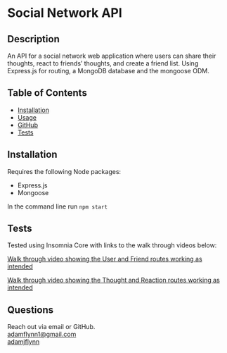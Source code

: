# Social Network API
  
  ## Description
  An API for a social network web application where users can share their thoughts, react to friends’ thoughts, and create a friend list. Using Express.js for routing, a MongoDB database and the mongoose ODM.
  
  ## Table of Contents
  * [Installation](#installation)
  * [Usage](#usage)
  * [GitHub](#github)
  * [Tests](#tests)
  ## Installation
  
  Requires the following Node packages:
  
  - Express.js
  - Mongoose
  
  In the command line run `npm start`
  
  ## Tests
  
  Tested using Insomnia Core with links to the walk through videos below:
  
  [Walk through video showing the User and Friend routes working as intended](https://watch.screencastify.com/v/sbV1twvaJeD3eVFtRIbI)
  
  [Walk through video showing the Thought and Reaction routes working as intended](https://watch.screencastify.com/v/N4CH8kf7IUNtGDQ8j3Da)
  
 
  ## Questions
  Reach out via email or GitHub.  
  adamflynn1@gmail.com  
  [adamjflynn](https://github.com/adamjflynn/)
